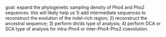 goal: expand the phylogenetic sampling density of Pho4 and Pho2 sequences. this will likely help us 1) add intermediate sequences to reconstruct the evolution of the indel-rich region; 2) reconstruct the ancestral sequence; 3) perform dn/ds type of analysis; 4) perform DCA or SCA type of analysis for intra-Pho4 or inter-Pho4-Pho2 coevolution.

